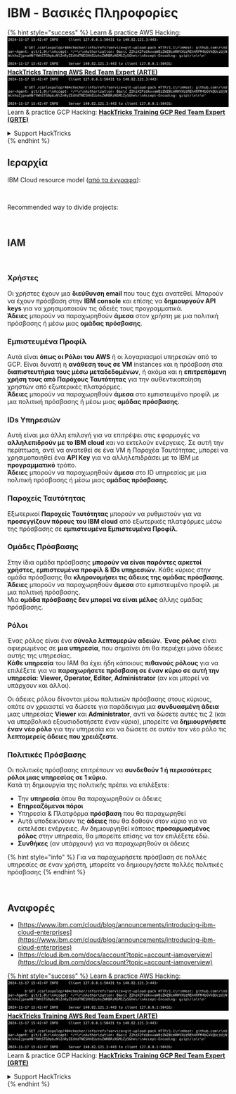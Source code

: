 # IBM - Βασικές Πληροφορίες

{% hint style="success" %}
Learn & practice AWS Hacking:<img src="../../.gitbook/assets/image (1).png" alt="" data-size="line">[**HackTricks Training AWS Red Team Expert (ARTE)**](https://training.hacktricks.xyz/courses/arte)<img src="../../.gitbook/assets/image (1).png" alt="" data-size="line">\
Learn & practice GCP Hacking: <img src="../../.gitbook/assets/image (2).png" alt="" data-size="line">[**HackTricks Training GCP Red Team Expert (GRTE)**<img src="../../.gitbook/assets/image (2).png" alt="" data-size="line">](https://training.hacktricks.xyz/courses/grte)

<details>

<summary>Support HackTricks</summary>

* Check the [**subscription plans**](https://github.com/sponsors/carlospolop)!
* **Join the** 💬 [**Discord group**](https://discord.gg/hRep4RUj7f) or the [**telegram group**](https://t.me/peass) or **follow** us on **Twitter** 🐦 [**@hacktricks\_live**](https://twitter.com/hacktricks\_live)**.**
* **Share hacking tricks by submitting PRs to the** [**HackTricks**](https://github.com/carlospolop/hacktricks) and [**HackTricks Cloud**](https://github.com/carlospolop/hacktricks-cloud) github repos.

</details>
{% endhint %}

## Ιεραρχία

IBM Cloud resource model ([από τα έγγραφα](https://www.ibm.com/blog/announcement/introducing-ibm-cloud-enterprises/)):

<figure><img src="../../.gitbook/assets/image (225).png" alt=""><figcaption></figcaption></figure>

Recommended way to divide projects:

<figure><img src="../../.gitbook/assets/image (239).png" alt=""><figcaption></figcaption></figure>

## IAM

<figure><img src="../../.gitbook/assets/image (266).png" alt=""><figcaption></figcaption></figure>

### Χρήστες

Οι χρήστες έχουν μια **διεύθυνση email** που τους έχει ανατεθεί. Μπορούν να έχουν πρόσβαση στην **IBM console** και επίσης να **δημιουργούν API keys** για να χρησιμοποιούν τις άδειές τους προγραμματικά.\
**Άδειες** μπορούν να παραχωρηθούν **άμεσα** στον χρήστη με μια πολιτική πρόσβασης ή μέσω μιας **ομάδας πρόσβασης**.

### Εμπιστευμένα Προφίλ

Αυτά είναι **όπως οι Ρόλοι του AWS** ή οι λογαριασμοί υπηρεσιών από το GCP. Είναι δυνατή η **ανάθεση τους σε VM** instances και η πρόσβαση στα **διαπιστευτήρια τους μέσω μεταδεδομένων**, ή ακόμα και η **επιτρεπόμενη χρήση τους από Παρόχους Ταυτότητας** για την αυθεντικοποίηση χρηστών από εξωτερικές πλατφόρμες.\
**Άδειες** μπορούν να παραχωρηθούν **άμεσα** στο εμπιστευμένο προφίλ με μια πολιτική πρόσβασης ή μέσω μιας **ομάδας πρόσβασης**.

### IDs Υπηρεσιών

Αυτή είναι μια άλλη επιλογή για να επιτρέψει στις εφαρμογές να **αλληλεπιδρούν με το IBM cloud** και να εκτελούν ενέργειες. Σε αυτή την περίπτωση, αντί να ανατεθεί σε ένα VM ή Παροχέα Ταυτότητας, μπορεί να χρησιμοποιηθεί ένα **API Key** για να αλληλεπιδράσει με το IBM με **προγραμματικό** τρόπο.\
**Άδειες** μπορούν να παραχωρηθούν **άμεσα** στο ID υπηρεσίας με μια πολιτική πρόσβασης ή μέσω μιας **ομάδας πρόσβασης**.

### Παροχείς Ταυτότητας

Εξωτερικοί **Παροχείς Ταυτότητας** μπορούν να ρυθμιστούν για να **προσεγγίζουν πόρους του IBM cloud** από εξωτερικές πλατφόρμες μέσω της πρόσβασης σε **εμπιστευμένα Εμπιστευμένα Προφίλ**.

### Ομάδες Πρόσβασης

Στην ίδια ομάδα πρόσβασης **μπορούν να είναι παρόντες αρκετοί χρήστες, εμπιστευμένα προφίλ & IDs υπηρεσιών**. Κάθε κύριος στην ομάδα πρόσβασης θα **κληρονομήσει τις άδειες της ομάδας πρόσβασης**.\
**Άδειες** μπορούν να παραχωρηθούν **άμεσα** στο εμπιστευμένο προφίλ με μια πολιτική πρόσβασης.\
Μια **ομάδα πρόσβασης δεν μπορεί να είναι μέλος** άλλης ομάδας πρόσβασης.

### Ρόλοι

Ένας ρόλος είναι ένα **σύνολο λεπτομερών αδειών**. **Ένας ρόλος** είναι αφιερωμένος σε **μια υπηρεσία**, που σημαίνει ότι θα περιέχει μόνο άδειες αυτής της υπηρεσίας.\
**Κάθε υπηρεσία** του IAM θα έχει ήδη κάποιους **πιθανούς ρόλους** για να επιλέξετε για να **παραχωρήσετε πρόσβαση σε έναν κύριο σε αυτή την υπηρεσία**: **Viewer, Operator, Editor, Administrator** (αν και μπορεί να υπάρχουν και άλλοι).

Οι άδειες ρόλου δίνονται μέσω πολιτικών πρόσβασης στους κύριους, οπότε αν χρειαστεί να δώσετε για παράδειγμα μια **συνδυασμένη άδεια** μιας υπηρεσίας **Viewer** και **Administrator**, αντί να δώσετε αυτές τις 2 (και να υπερβολικά εξουσιοδοτήσετε έναν κύριο), μπορείτε να **δημιουργήσετε έναν νέο ρόλο** για την υπηρεσία και να δώσετε σε αυτόν τον νέο ρόλο τις **λεπτομερείς άδειες που χρειάζεστε**.

### Πολιτικές Πρόσβασης

Οι πολιτικές πρόσβασης επιτρέπουν να **συνδεθούν 1 ή περισσότερες ρόλοι μιας υπηρεσίας σε 1 κύριο**.\
Κατά τη δημιουργία της πολιτικής πρέπει να επιλέξετε:

* Την **υπηρεσία** όπου θα παραχωρηθούν οι άδειες
* **Επηρεαζόμενοι πόροι**
* Υπηρεσία & Πλατφόρμα **πρόσβαση** που θα παραχωρηθεί
* Αυτά υποδεικνύουν τις **άδειες** που θα δοθούν στον κύριο για να εκτελέσει ενέργειες. Αν δημιουργηθεί κάποιος **προσαρμοσμένος ρόλος** στην υπηρεσία, θα μπορείτε επίσης να τον επιλέξετε εδώ.
* **Συνθήκες** (αν υπάρχουν) για να παραχωρηθούν οι άδειες

{% hint style="info" %}
Για να παραχωρήσετε πρόσβαση σε πολλές υπηρεσίες σε έναν χρήστη, μπορείτε να δημιουργήσετε πολλές πολιτικές πρόσβασης
{% endhint %}

<figure><img src="../../.gitbook/assets/image (248).png" alt=""><figcaption></figcaption></figure>

## Αναφορές

* [https://www.ibm.com/cloud/blog/announcements/introducing-ibm-cloud-enterprises](https://www.ibm.com/cloud/blog/announcements/introducing-ibm-cloud-enterprises)
* [https://cloud.ibm.com/docs/account?topic=account-iamoverview](https://cloud.ibm.com/docs/account?topic=account-iamoverview)

{% hint style="success" %}
Learn & practice AWS Hacking:<img src="../../.gitbook/assets/image (1).png" alt="" data-size="line">[**HackTricks Training AWS Red Team Expert (ARTE)**](https://training.hacktricks.xyz/courses/arte)<img src="../../.gitbook/assets/image (1).png" alt="" data-size="line">\
Learn & practice GCP Hacking: <img src="../../.gitbook/assets/image (2).png" alt="" data-size="line">[**HackTricks Training GCP Red Team Expert (GRTE)**<img src="../../.gitbook/assets/image (2).png" alt="" data-size="line">](https://training.hacktricks.xyz/courses/grte)

<details>

<summary>Support HackTricks</summary>

* Check the [**subscription plans**](https://github.com/sponsors/carlospolop)!
* **Join the** 💬 [**Discord group**](https://discord.gg/hRep4RUj7f) or the [**telegram group**](https://t.me/peass) or **follow** us on **Twitter** 🐦 [**@hacktricks\_live**](https://twitter.com/hacktricks\_live)**.**
* **Share hacking tricks by submitting PRs to the** [**HackTricks**](https://github.com/carlospolop/hacktricks) and [**HackTricks Cloud**](https://github.com/carlospolop/hacktricks-cloud) github repos.

</details>
{% endhint %}
